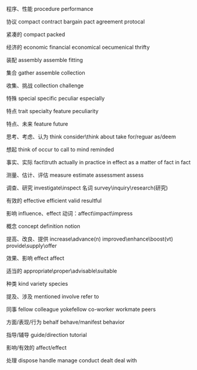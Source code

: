 程序、性能
procedure
performance

协议
compact
contract
bargain
pact
agreement
protocal

紧凑的
compact
packed

经济的
economic
financial
economical
oecumenical
thrifty

装配
assembly
assemble
fitting

集合
gather
assemble
collection

收集、挑战
collection
challenge

特殊
special
specific
peculiar
especially

特点
trait
specialty
feature
peculiarity

特点、未来
feature
future

思考、考虑、认为
think
consider\think about
take for/reguar as/deem

想起
think of
occur to
call to mind
reminded

事实、实际
fact\truth
actually
in practice
in effect
as a matter of fact
in fact

测量、估计、评估
measure
estimate
assessment
assess

调查、研究
investigate\inspect
名词
survey\inquiry\research(研究)

有效的
effective
efficient
valid
resultful

影响
influence、effect
动词：affect\impact\impress

概念
concept
definition
notion

提高、改良、提供
increase\advance(n)
improved\enhance\boost(vt)
provide\supply\offer

效果、影响
effect
affect

适当的
appropriate\proper\advisable\suitable

种类
kind
variety
species

提及、涉及
mentioned
involve
refer to

同事
fellow
colleague
yokefellow
co-worker
workmate
peers

方面/表现/行为
behalf
behave/manifest
behavior

指导/辅导
guide/direction
tutorial

影响/有效的
affect/effect

处理
dispose
handle
manage
conduct
dealt
deal with